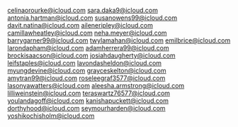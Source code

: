 celinaorourke@icloud.com
sara.daka9@icloud.com
antonia.hartman@icloud.com
susanowens99@icloud.com
davit.natina@icloud.com
aileneripley@icloud.com
camillawheatley@icloud.com
neha.meyer@icloud.com
barrygarner99@icloud.com
twylamahan@icloud.com
emilbrice@icloud.com
larondapham@icloud.com
adamherrera99@icloud.com
brockisaacson@icloud.com
josiahdaugherty@icloud.com
leifstaples@icloud.com
lavondasheldon@icloud.com
myungdevine@icloud.com
grayceskelton@icloud.com
amytran99@icloud.com
roseleegraf3577@icloud.com
lasonyawatters@icloud.com
aleesha.armstrong@icloud.com
lilliweinstein@icloud.com
teraswartz76577@icloud.com
youlandagoff@icloud.com
kanishapuckett@icloud.com
dorthyhood@icloud.com
seymourharden@icloud.com
yoshikochisholm@icloud.com
